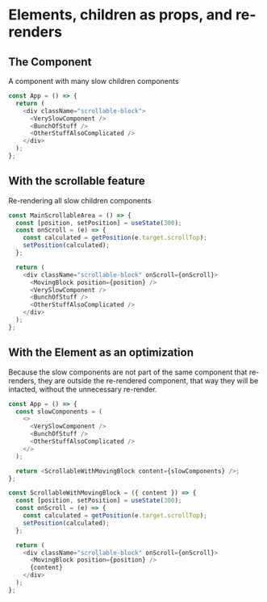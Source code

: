 # Elements, children as props, and re-renders

## The Component

A component with many slow children components

```js
const App = () => {
  return (
    <div className="scrollable-block">
      <VerySlowComponent />
      <BunchOfStuff />
      <OtherStuffAlsoComplicated />
    </div>
  );
};
```

## With the scrollable feature

Re-rendering all slow children components

```js
const MainScrollableArea = () => {
  const [position, setPosition] = useState(300);
  const onScroll = (e) => {
    const calculated = getPosition(e.target.scrollTop);
    setPosition(calculated);
  };

  return (
    <div className="scrollable-block" onScroll={onScroll}>
      <MovingBlock position={position} />
      <VerySlowComponent />
      <BunchOfStuff />
      <OtherStuffAlsoComplicated />
    </div>
  );
};
```

## With the Element as an optimization

Because the slow components are not part of the same component that re-renders, they are outside the re-rendered component, that way they will be intacted, without the unnecessary re-render.

```js
const App = () => {
  const slowComponents = (
    <>
      <VerySlowComponent />
      <BunchOfStuff />
      <OtherStuffAlsoComplicated />
    </>
  );

  return <ScrollableWithMovingBlock content={slowComponents} />;
};
```

```js
const ScrollableWithMovingBlock = ({ content }) => {
  const [position, setPosition] = useState(300);
  const onScroll = (e) => {
    const calculated = getPosition(e.target.scrollTop);
    setPosition(calculated);
  };

  return (
    <div className="scrollable-block" onScroll={onScroll}>
      <MovingBlock position={position} />
      {content}
    </div>
  );
};
```
